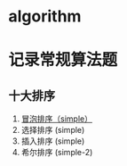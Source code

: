 # algorithm

# 记录常规算法题

## 十大排序
1. [冒泡排序（simple）]()
2. 选择排序 (simple)
3. 插入排序 (simple)
4. 希尔排序 (simple-2)
